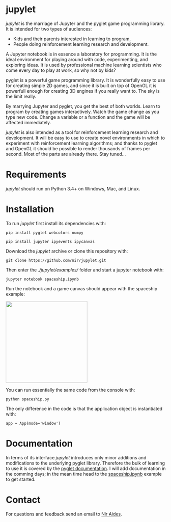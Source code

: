 # jupylet

_jupylet_ is the marriage of Jupyter and the pyglet game programming library. It is intended for two types of audiences:
* Kids and their parents interested in learning to program, 
* People doing reinforcement learning research and development.

A Jupyter notebook is in essence a laboratory for programming. It is the ideal environment for playing around with code, experimenting, and exploring ideas. It is used by professional machine learning scientists who come every day to play at work, so why not by kids?

pyglet is a powerful game programming library. It is wonderfully easy to use for creating simple 2D games, and since it is built on top of OpenGL it is powerfull enough for creating 3D engines if you really want to. The sky is the limit really.

By marrying Jupyter and pyglet, you get the best of both worlds. Learn to program by creating games interactively. Watch the game change as you type new code. Change a variable or a function and the game will be affected immediately. 

_jupylet_ is also intended as a tool for reinforcement learning research and development. It will be easy to use to create novel environments in which to experiment with reinforcement learning algorithms; and thanks to pyglet and OpenGL it should be possible to render thousands of frames per second. Most of the parts are already there. Stay tuned...

# Requirements

_jupylet_ should run on Python 3.4+ on Windows, Mac, and Linux.

# Installation

To run _jupylet_ first install its dependencies with:

    pip install pyglet webcolors numpy

    pip install jupyter ipyevents ipycanvas

Download the _jupylet_ archive or clone this repository with:

    git clone https://github.com/nir/jupylet.git

Then enter the _./jupylet/examples/_ folder and start a jupyter notebook with:

    jupyter notebook spaceship.ipynb

Run the notebook and a game canvas should appear with the spaceship example:

<img src="https://raw.githubusercontent.com/nir/jupylet/master/docs/images/spaceship.jpg" width="256" height="256" />

You can run essentially the same code from the console with:

    python spaceship.py

The only difference in the code is that the application object is instantiated with:

    app = App(mode='window')

# Documentation

In terms of its interface _jupylet_ introduces only minor additions and modifications to the underlying pyglet library. Therefore the bulk of learning to use it is covered by the [pyglet documentation](https://pyglet.readthedocs.io/en/stable/). I will add documentation in the comming days; in the mean time head to the [spaceship.ipynb](https://github.com/nir/jupylet/blob/master/examples/spaceship.ipynb) example to get started. 

# Contact

For questions and feedback send an email to [Nir Aides](mailto:nir@winpdb.org).
